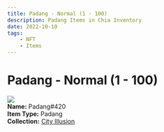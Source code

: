 ```yaml
---
title: Padang - Normal (1 - 100)
description: Padang Items in Chia Inventory
date: 2022-10-10
tags:
    - NFT
    - Items
---
```


# Padang - Normal (1 - 100)
<div class="item_thumbnail">
<img loading="lazy" src="https://elma6ukrsnvntshe3jhb5ggn3whjj22ppqudv5wsqsw3fvwjdqfa.arweave.net/ItgPUVGTatnI5NpOHpjN3Y6U6098KDr20oStstbJHAo"><br/>
<div><strong>Name:</strong> Padang#420</div>
<div><strong>Item Type:</strong> Padang</div>
<div><strong>Collection:</strong> <a href="https://www.spacescan.io/xch/nft/collection/col1lend2dcn558km4wcwta4xnkfv3xpcmlp9kyt0m909emvfxechlyqdl5ndg">City Illusion</a></div>
</div>

